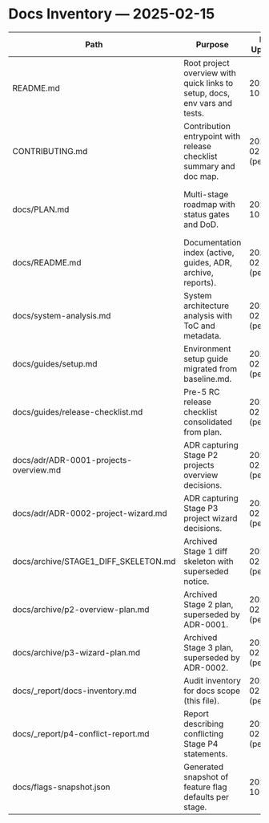 # Docs Inventory — 2025-02-15

| Path | Purpose | Last Updated | Incoming Links | Programmatic Usage |
| --- | --- | --- | --- | --- |
| README.md | Root project overview with quick links to setup, docs, env vars and tests. | 2025-10-24 | docs/archive/p3-wizard-plan.md:L18 | — |
| CONTRIBUTING.md | Contribution entrypoint with release checklist summary and doc map. | 2025-02-15 (pending) | — | — |
| docs/PLAN.md | Multi-stage roadmap with status gates and DoD. | 2025-10-24 | docs/archive/STAGE1_DIFF_SKELETON.md:L14; docs/archive/p2-overview-plan.md:L18; docs/archive/p3-wizard-plan.md:L16; docs/README.md:L24; docs/_report/p4-conflict-report.md:L4 | — |
| docs/README.md | Documentation index (active, guides, ADR, archive, reports). | 2025-02-15 (pending) | README.md:L22; CONTRIBUTING.md:L20 | — |
| docs/system-analysis.md | System architecture analysis with ToC and metadata. | 2025-02-15 (pending) | docs/README.md:L5 | — |
| docs/guides/setup.md | Environment setup guide migrated from baseline.md. | 2025-02-15 (pending) | README.md:L13; CONTRIBUTING.md:L4; docs/README.md:L8 | — |
| docs/guides/release-checklist.md | Pre-5 RC release checklist consolidated from plan. | 2025-02-15 (pending) | README.md:L74; CONTRIBUTING.md:L8; docs/README.md:L9 | — |
| docs/adr/ADR-0001-projects-overview.md | ADR capturing Stage P2 projects overview decisions. | 2025-02-15 (pending) | docs/README.md:L12; docs/archive/p2-overview-plan.md:L1 | — |
| docs/adr/ADR-0002-project-wizard.md | ADR capturing Stage P3 project wizard decisions. | 2025-02-15 (pending) | docs/README.md:L13; docs/archive/p3-wizard-plan.md:L1 | — |
| docs/archive/STAGE1_DIFF_SKELETON.md | Archived Stage 1 diff skeleton with superseded notice. | 2025-02-15 (pending) | docs/README.md:L16 | — |
| docs/archive/p2-overview-plan.md | Archived Stage 2 plan, superseded by ADR-0001. | 2025-02-15 (pending) | docs/README.md:L17 | — |
| docs/archive/p3-wizard-plan.md | Archived Stage 3 plan, superseded by ADR-0002. | 2025-02-15 (pending) | docs/README.md:L18 | — |
| docs/_report/docs-inventory.md | Audit inventory for docs scope (this file). | 2025-02-15 (pending) | docs/README.md:L21 | — |
| docs/_report/p4-conflict-report.md | Report describing conflicting Stage P4 statements. | 2025-02-15 (pending) | docs/README.md:L22 | — |
| docs/flags-snapshot.json | Generated snapshot of feature flag defaults per stage. | 2025-10-24 | docs/archive/p2-overview-plan.md:L18; docs/archive/p3-wizard-plan.md:L17; docs/_report/p4-conflict-report.md:L5 | scripts/run-vercel-build.mjs:L13; scripts/flags-snapshot.mjs:L12 |
